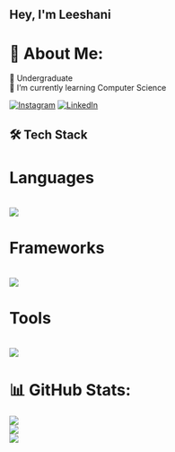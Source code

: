 ## Hey, I'm Leeshani

# 💫 About Me:

🔭 Undergraduate<br>
🌱 I’m currently learning Computer Science

[![Instagram](https://img.shields.io/badge/Instagram-%23E4405F.svg?logo=Instagram&logoColor=white)](https://www.instagram.com/_leez_dilz_/?igsh=d2VsZ2RyYzN2MW8%3D&utm_source=qr) 
[![LinkedIn](https://img.shields.io/badge/LinkedIn-%230077B5.svg?logo=linkedin&logoColor=white)](https://www.linkedin.com/in/leeshani-dilthara-a9735733a?utm_source=share&utm_campaign=share_via&utm_content=profile&utm_medium=ios_app)

## 🛠 Tech Stack

# Languages
<br/>
<img src="https://skillicons.dev/icons?i=python,c,cs,html,css,js,java,php" /><br>

# Frameworks
<br/>
<img src="https://skillicons.dev/icons?i=tensorflow,pycharm,dotnet,bootstrap,selenium,react,spring,nodejs" /><br>

# Tools
<br/>
<img src="https://skillicons.dev/icons?i=vscode,visualstudio,git,github,notion,figma,ps,firebase" /><br>

# 📊 GitHub Stats:

![](https://github-readme-stats.vercel.app/api?username=LeeshaniZ&theme=dark&hide_border=false&include_all_commits=false&count_private=false)<br/>
![](https://github-readme-streak-stats.herokuapp.com/?user=LeeshaniZ&theme=dark&hide_border=false)<br/>
![](https://github-readme-stats.vercel.app/api/top-langs/?username=LeeshaniZ&theme=dark&hide_border=false&include_all_commits=false&count_private=false&layout=compact)

<!-- Proudly created with GPRM ( https://gprm.itsvg.in ) -->
